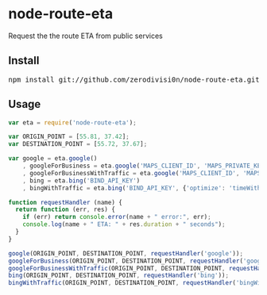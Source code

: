 node-route-eta
==============

Request the the route ETA from public services

Install
------

<pre>
npm install git://github.com/zerodivisi0n/node-route-eta.git
</pre>

Usage
-----

```javascript
var eta = require('node-route-eta');

var ORIGIN_POINT = [55.81, 37.42];
var DESTINATION_POINT = [55.72, 37.67];

var google = eta.google()
    , googleForBusiness = eta.google('MAPS_CLIENT_ID', 'MAPS_PRIVATE_KEY')
    , googleForBusinessWithTraffic = eta.google('MAPS_CLIENT_ID', 'MAPS_PRIVATE_KEY', {'considerTraffic': true})
    , bing = eta.bing('BIND_API_KEY')
    , bingWithTraffic = eta.bing('BIND_API_KEY', {'optimize': 'timeWithTraffic'});

function requestHandler (name) {
  return function (err, res) {
    if (err) return console.error(name + " error:", err);
    console.log(name + " ETA: " + res.duration + " seconds");
  }
}

google(ORIGIN_POINT, DESTINATION_POINT, requestHandler('google'));
googleForBusiness(ORIGIN_POINT, DESTINATION_POINT, requestHandler('googleForBusiness'));
googleForBusinessWithTraffic(ORIGIN_POINT, DESTINATION_POINT, requestHandler('googleForBusinessWithTraffic'));
bing(ORIGIN_POINT, DESTINATION_POINT, requestHandler('bing'));
bingWithTraffic(ORIGIN_POINT, DESTINATION_POINT, requestHandler('bingWithTraffic'));
```
